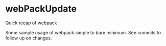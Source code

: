 # webPackUpdate
Quick recap of webpack

Some sample usage of webpack simple to bare minimum. See commits to follow up on changes.
